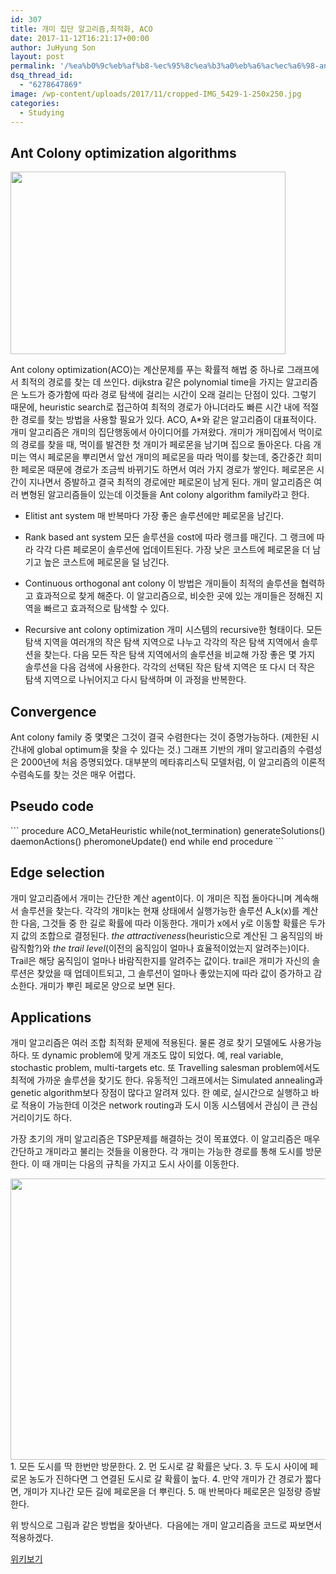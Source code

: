 ```yaml
---
id: 307
title: 개미 집단 알고리즘,최적화, ACO
date: 2017-11-12T16:21:17+00:00
author: JuHyung Son
layout: post
permalink: '/%ea%b0%9c%eb%af%b8-%ec%95%8c%ea%b3%a0%eb%a6%ac%ec%a6%98-ant-colony-optimization-algorithms/'
dsq_thread_id:
  - "6278647869"
image: /wp-content/uploads/2017/11/cropped-IMG_5429-1-250x250.jpg
categories:
  - Studying
---
```

<h2>Ant Colony optimization algorithms</h2>
<img class="aligncenter size-medium" src="https://upload.wikimedia.org/wikipedia/commons/thumb/3/34/Safari_ants.jpg/440px-Safari_ants.jpg" width="440" height="292" />

Ant colony optimization(ACO)는 계산문제를 푸는 확률적 해법 중 하나로 그래프에서 최적의 경로를 찾는 데 쓰인다. dijkstra 같은 polynomial time을 가지는 알고리즘은 노드가 증가함에 따라 경로 탐색에 걸리는 시간이 오래 걸리는 단점이 있다. 그렇기 때문에, heuristic search로 접근하여 최적의 경로가 아니더라도 빠른 시간 내에 적절한 경로를 찾는 방법을 사용할 필요가 있다. ACO, A*와 같은 알고리즘이 대표적이다.
개미 알고리즘은 개미의 집단행동에서 아이디어를 가져왔다. 개미가 개미집에서 먹이로의 경로를 찾을 때, 먹이를 발견한 첫 개미가 페로몬을 남기며 집으로 돌아온다. 다음 개미는 역시 페로몬을 뿌리면서 앞선 개미의 페로몬을 따라 먹이를 찾는데, 중간중간 희미한 페로몬 때문에 경로가 조금씩 바뀌기도 하면서 여러 가지 경로가 쌓인다. 페로몬은 시간이 지나면서 증발하고 결국 최적의 경로에만 페로몬이 남게 된다.
개미 알고리즘은 여러 변형된 알고리즘들이 있는데 이것들을 Ant colony algorithm family라고 한다.

- Elitist ant system
매 반복마다 가장 좋은 솔루션에만 페로몬을 남긴다.

- Rank based ant system
모든 솔루션을 cost에 따라 랭크를 매긴다. 그 랭크에 따라 각각 다른 페로몬이 솔루션에 업데이트된다. 가장 낮은 코스트에 페로몬을 더 남기고 높은 코스트에 페로몬을 덜 남긴다.

- Continuous orthogonal ant colony
이 방법은 개미들이 최적의 솔루션을 협력하고 효과적으로 찾게 해준다. 이 알고리즘으로, 비슷한 곳에 있는 개미들은 정해진 지역을 빠르고 효과적으로 탐색할 수 있다.

- Recursive ant colony optimization
개미 시스템의 recursive한 형태이다. 모든 탐색 지역을 여러개의 작은 탐색 지역으로 나누고 각각의 작은 탐색 지역에서 솔루션을 찾는다. 다음 모든 작은 탐색 지역에서의 솔루션을 비교해 가장 좋은 몇 가지 솔루션을 다음 검색에 사용한다. 각각의 선택된 작은 탐색 지역은 또 다시 더 작은 탐색 지역으로 나뉘어지고 다시 탐색하며 이 과정을 반복한다.
<h2>Convergence</h2>
Ant colony family 중 몇몇은 그것이 결국 수렴한다는 것이 증명가능하다. (제한된 시간내에 global optimum을 찾을 수 있다는 것.) 그래프 기반의 개미 알고리즘의 수렴성은 2000년에 처음 증명되었다. 대부분의 메타휴리스틱 모델처럼, 이 알고리즘의 이론적 수렴속도를 찾는 것은 매우 어렵다.
<h2>Pseudo code</h2>
```
procedure ACO_MetaHeuristic
while(not_termination)
generateSolutions()
daemonActions()
pheromoneUpdate()
end while
end procedure
```
<h2>Edge selection</h2>
개미 알고리즘에서 개미는 간단한 계산 agent이다. 이 개미은 직접 돌아다니며 계속해서 솔루션을 찾는다. 각각의 개미k는 현재 상태에서 실행가능한 솔루션 A_k(x)를 계산한 다음, 그것들 중 한 길로 확률에 따라 이동한다. 개미가 x에서 y로 이동할 확률은 두가지 값의 조합으로 결정된다. <em>the attractiveness</em>(heuristic으로 계산된 그 움직임의 바람직함?)와 <em>the trail level</em>(이전의 움직임이 얼마나 효율적이었는지 알려주는)이다.
Trail은 해당 움직임이 얼마나 바람직한지를 알려주는 값이다. trail은 개미가 자신의 솔루션은 찾았을 때 업데이트되고, 그 솔루션이 얼마나 좋았는지에 따라 값이 증가하고 감소한다. 개미가 뿌린 페로몬 양으로 보면 된다.
<h2>Applications</h2>
개미 알고리즘은 여러 조합 최적화 문제에 적용된다. 물론 경로 찾기 모델에도 사용가능하다. 또 dynamic problem에 맞게 개조도 많이 되었다. 예, real variable, stochastic problem, multi-targets etc. 또 Travelling salesman problem에서도 최적에 가까운 솔루션을 찾기도 한다. 유동적인 그래프에서는 Simulated annealing과 genetic algorithm보다 장점이 많다고 알려져 있다. 한 예로, 실시간으로 실행하고 바로 적용이 가능한데 이것은 network routing과 도시 이동 시스템에서 관심이 큰 관심거리이기도 하다.

가장 초기의 개미 알고리즘은 TSP문제를 해결하는 것이 목표였다. 이 알고리즘은 매우 간단하고 개미라고 불리는 것들을 이용한다. 각 개미는 가능한 경로를 통해 도시를 방문한다. 이 때 개미는 다음의 규칙을 가지고 도시 사이를 이동한다.

<img class="aligncenter size-medium" src="https://upload.wikimedia.org/wikipedia/commons/thumb/2/2a/Aco_TSP.svg/1200px-Aco_TSP.svg.png" width="1200" height="450" />
1. 모든 도시를 딱 한번만 방문한다.
2. 먼 도시로 갈 확률은 낮다.
3. 두 도시 사이에 페로몬 농도가 진하다면 그 연결된 도시로 갈 확률이 높다.
4. 만약 개미가 간 경로가 짧다면, 개미가 지나간 모든 길에 페로몬을 더 뿌린다.
5. 매 반복마다 페로몬은 일정량 증발한다.

위 방식으로 그림과 같은 방법을 찾아낸다.  다음에는 개미 알고리즘을 코드로 짜보면서 적용하겠다.

<a href="https://en.wikipedia.org/wiki/Ant_colony_optimization_algorithms">위키보기</a>
<div class="grammarly-disable-indicator"></div>
